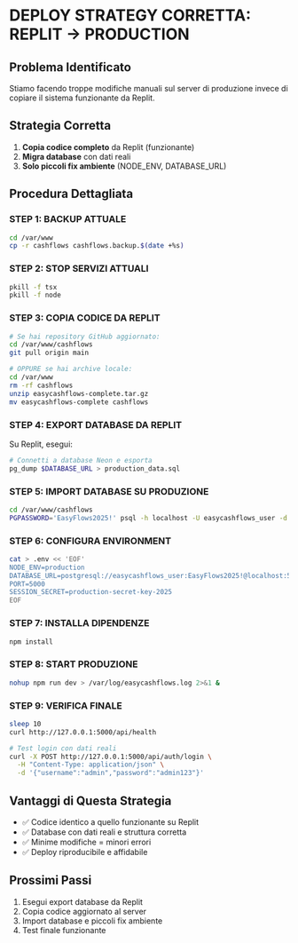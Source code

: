 # DEPLOY STRATEGY CORRETTA: REPLIT → PRODUCTION

## Problema Identificato
Stiamo facendo troppe modifiche manuali sul server di produzione invece di copiare il sistema funzionante da Replit.

## Strategia Corretta
1. **Copia codice completo** da Replit (funzionante)
2. **Migra database** con dati reali 
3. **Solo piccoli fix ambiente** (NODE_ENV, DATABASE_URL)

## Procedura Dettagliata

### STEP 1: BACKUP ATTUALE
```bash
cd /var/www
cp -r cashflows cashflows.backup.$(date +%s)
```

### STEP 2: STOP SERVIZI ATTUALI
```bash
pkill -f tsx
pkill -f node
```

### STEP 3: COPIA CODICE DA REPLIT
```bash
# Se hai repository GitHub aggiornato:
cd /var/www/cashflows
git pull origin main

# OPPURE se hai archive locale:
cd /var/www
rm -rf cashflows
unzip easycashflows-complete.tar.gz
mv easycashflows-complete cashflows
```

### STEP 4: EXPORT DATABASE DA REPLIT
Su Replit, esegui:
```bash
# Connetti a database Neon e esporta
pg_dump $DATABASE_URL > production_data.sql
```

### STEP 5: IMPORT DATABASE SU PRODUZIONE
```bash
cd /var/www/cashflows
PGPASSWORD='EasyFlows2025!' psql -h localhost -U easycashflows_user -d easycashflows < production_data.sql
```

### STEP 6: CONFIGURA ENVIRONMENT
```bash
cat > .env << 'EOF'
NODE_ENV=production
DATABASE_URL=postgresql://easycashflows_user:EasyFlows2025!@localhost:5432/easycashflows
PORT=5000
SESSION_SECRET=production-secret-key-2025
EOF
```

### STEP 7: INSTALLA DIPENDENZE
```bash
npm install
```

### STEP 8: START PRODUZIONE
```bash
nohup npm run dev > /var/log/easycashflows.log 2>&1 &
```

### STEP 9: VERIFICA FINALE
```bash
sleep 10
curl http://127.0.0.1:5000/api/health

# Test login con dati reali
curl -X POST http://127.0.0.1:5000/api/auth/login \
  -H "Content-Type: application/json" \
  -d '{"username":"admin","password":"admin123"}'
```

## Vantaggi di Questa Strategia
- ✅ Codice identico a quello funzionante su Replit
- ✅ Database con dati reali e struttura corretta
- ✅ Minime modifiche = minori errori
- ✅ Deploy riproducibile e affidabile

## Prossimi Passi
1. Esegui export database da Replit
2. Copia codice aggiornato al server
3. Import database e piccoli fix ambiente
4. Test finale funzionante